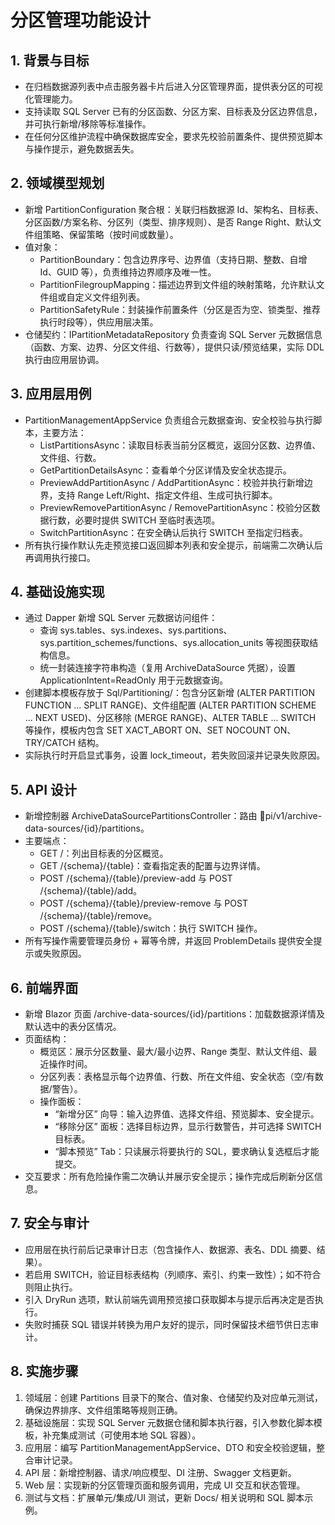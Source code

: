 # 分区管理功能设计

## 1. 背景与目标
- 在归档数据源列表中点击服务器卡片后进入分区管理界面，提供表分区的可视化管理能力。
- 支持读取 SQL Server 已有的分区函数、分区方案、目标表及分区边界信息，并可执行新增/移除等标准操作。
- 在任何分区维护流程中确保数据库安全，要求先校验前置条件、提供预览脚本与操作提示，避免数据丢失。

## 2. 领域模型规划
- 新增 PartitionConfiguration 聚合根：关联归档数据源 Id、架构名、目标表、分区函数/方案名称、分区列（类型、排序规则）、是否 Range Right、默认文件组策略、保留策略（按时间或数量）。
- 值对象：
  - PartitionBoundary：包含边界序号、边界值（支持日期、整数、自增 Id、GUID 等），负责维持边界顺序及唯一性。
  - PartitionFilegroupMapping：描述边界到文件组的映射策略，允许默认文件组或自定义文件组列表。
  - PartitionSafetyRule：封装操作前置条件（分区是否为空、锁类型、推荐执行时段等），供应用层决策。
- 仓储契约：IPartitionMetadataRepository 负责查询 SQL Server 元数据信息（函数、方案、边界、分区文件组、行数等），提供只读/预览结果，实际 DDL 执行由应用层协调。

## 3. 应用层用例
- PartitionManagementAppService 负责组合元数据查询、安全校验与执行脚本，主要方法：
  - ListPartitionsAsync：读取目标表当前分区概览，返回分区数、边界值、文件组、行数。
  - GetPartitionDetailsAsync：查看单个分区详情及安全状态提示。
  - PreviewAddPartitionAsync / AddPartitionAsync：校验并执行新增边界，支持 Range Left/Right、指定文件组、生成可执行脚本。
  - PreviewRemovePartitionAsync / RemovePartitionAsync：校验分区数据行数，必要时提供 SWITCH 至临时表选项。
  - SwitchPartitionAsync：在安全确认后执行 SWITCH 至指定归档表。
- 所有执行操作默认先走预览接口返回脚本列表和安全提示，前端需二次确认后再调用执行接口。

## 4. 基础设施实现
- 通过 Dapper 新增 SQL Server 元数据访问组件：
  - 查询 sys.tables、sys.indexes、sys.partitions、sys.partition_schemes/functions、sys.allocation_units 等视图获取结构信息。
  - 统一封装连接字符串构造（复用 ArchiveDataSource 凭据），设置 ApplicationIntent=ReadOnly 用于元数据查询。
- 创建脚本模板存放于 Sql/Partitioning/：包含分区新增 (ALTER PARTITION FUNCTION ... SPLIT RANGE)、文件组配置 (ALTER PARTITION SCHEME ... NEXT USED)、分区移除 (MERGE RANGE)、ALTER TABLE ... SWITCH 等操作，模板内包含 SET XACT_ABORT ON、SET NOCOUNT ON、TRY/CATCH 结构。
- 实际执行时开启显式事务，设置 lock_timeout，若失败回滚并记录失败原因。

## 5. API 设计
- 新增控制器 ArchiveDataSourcePartitionsController：路由 pi/v1/archive-data-sources/{id}/partitions。
- 主要端点：
  - GET /：列出目标表的分区概览。
  - GET /{schema}/{table}：查看指定表的配置与边界详情。
  - POST /{schema}/{table}/preview-add 与 POST /{schema}/{table}/add。
  - POST /{schema}/{table}/preview-remove 与 POST /{schema}/{table}/remove。
  - POST /{schema}/{table}/switch：执行 SWITCH 操作。
- 所有写操作需要管理员身份 + 幂等令牌，并返回 ProblemDetails 提供安全提示或失败原因。

## 6. 前端界面
- 新增 Blazor 页面 /archive-data-sources/{id}/partitions：加载数据源详情及默认选中的表分区情况。
- 页面结构：
  - 概览区：展示分区数量、最大/最小边界、Range 类型、默认文件组、最近操作时间。
  - 分区列表：表格显示每个边界值、行数、所在文件组、安全状态（空/有数据/警告）。
  - 操作面板：
    - “新增分区” 向导：输入边界值、选择文件组、预览脚本、安全提示。
    - “移除分区” 面板：选择目标边界，显示行数警告，并可选择 SWITCH 目标表。
    - “脚本预览” Tab：只读展示将要执行的 SQL，要求确认复选框后才能提交。
- 交互要求：所有危险操作需二次确认并展示安全提示；操作完成后刷新分区信息。

## 7. 安全与审计
- 应用层在执行前后记录审计日志（包含操作人、数据源、表名、DDL 摘要、结果）。
- 若启用 SWITCH，验证目标表结构（列顺序、索引、约束一致性）；如不符合则阻止执行。
- 引入 DryRun 选项，默认前端先调用预览接口获取脚本与提示后再决定是否执行。
- 失败时捕获 SQL 错误并转换为用户友好的提示，同时保留技术细节供日志审计。

## 8. 实施步骤
1. 领域层：创建 Partitions 目录下的聚合、值对象、仓储契约及对应单元测试，确保边界排序、文件组策略等规则正确。
2. 基础设施层：实现 SQL Server 元数据仓储和脚本执行器，引入参数化脚本模板，补充集成测试（可使用本地 SQL 容器）。
3. 应用层：编写 PartitionManagementAppService、DTO 和安全校验逻辑，整合审计记录。
4. API 层：新增控制器、请求/响应模型、DI 注册、Swagger 文档更新。
5. Web 层：实现新的分区管理页面和服务调用，完成 UI 交互和状态管理。
6. 测试与文档：扩展单元/集成/UI 测试，更新 Docs/ 相关说明和 SQL 脚本示例。

